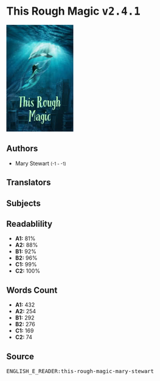# This Rough Magic <kbd>v2.4.1</kbd>

![](./cover.medium.jpg "")

## Authors


 - Mary Stewart <small>(-1 - -1)</small>

## Translators



## Subjects



## Readablility


 - **A1:** 81%
 - **A2:** 88%
 - **B1:** 92%
 - **B2:** 96%
 - **C1:** 99%
 - **C2:** 100%

## Words Count


 - **A1:** 432
 - **A2:** 254
 - **B1:** 292
 - **B2:** 276
 - **C1:** 169
 - **C2:** 74

## Source


<kbd>ENGLISH_E_READER:this-rough-magic-mary-stewart</kbd>
